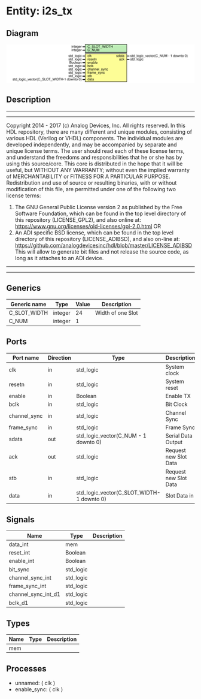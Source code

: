 # Entity: i2s_tx

## Diagram

![Diagram](i2s_tx.svg "Diagram")
## Description

***************************************************************************
***************************************************************************
Copyright 2014 - 2017 (c) Analog Devices, Inc. All rights reserved.
In this HDL repository, there are many different and unique modules, consisting
of various HDL (Verilog or VHDL) components. The individual modules are
developed independently, and may be accompanied by separate and unique license
terms.
The user should read each of these license terms, and understand the
freedoms and responsibilities that he or she has by using this source/core.
This core is distributed in the hope that it will be useful, but WITHOUT ANY
WARRANTY; without even the implied warranty of MERCHANTABILITY or FITNESS FOR
A PARTICULAR PURPOSE.
Redistribution and use of source or resulting binaries, with or without modification
of this file, are permitted under one of the following two license terms:
  1. The GNU General Public License version 2 as published by the
     Free Software Foundation, which can be found in the top level directory
     of this repository (LICENSE_GPL2), and also online at:
     <https://www.gnu.org/licenses/old-licenses/gpl-2.0.html>
OR
  2. An ADI specific BSD license, which can be found in the top level directory
     of this repository (LICENSE_ADIBSD), and also on-line at:
     https://github.com/analogdevicesinc/hdl/blob/master/LICENSE_ADIBSD
     This will allow to generate bit files and not release the source code,
     as long as it attaches to an ADI device.
***************************************************************************
***************************************************************************
## Generics

| Generic name | Type    | Value | Description       |
| ------------ | ------- | ----- | ----------------- |
| C_SLOT_WIDTH | integer | 24    | Width of one Slot |
| C_NUM        | integer | 1     |                   |
## Ports

| Port name    | Direction | Type                                      | Description           |
| ------------ | --------- | ----------------------------------------- | --------------------- |
| clk          | in        | std_logic                                 | System clock          |
| resetn       | in        | std_logic                                 | System reset          |
| enable       | in        | Boolean                                   | Enable TX             |
| bclk         | in        | std_logic                                 | Bit Clock             |
| channel_sync | in        | std_logic                                 | Channel Sync          |
| frame_sync   | in        | std_logic                                 | Frame Sync            |
| sdata        | out       | std_logic_vector(C_NUM - 1 downto 0)      | Serial Data Output    |
| ack          | out       | std_logic                                 | Request new Slot Data |
| stb          | in        | std_logic                                 | Request new Slot Data |
| data         | in        | std_logic_vector(C_SLOT_WIDTH-1 downto 0) | Slot Data in          |
## Signals

| Name                | Type      | Description |
| ------------------- | --------- | ----------- |
| data_int            | mem       |             |
| reset_int           | Boolean   |             |
| enable_int          | Boolean   |             |
| bit_sync            | std_logic |             |
| channel_sync_int    | std_logic |             |
| frame_sync_int      | std_logic |             |
| channel_sync_int_d1 | std_logic |             |
| bclk_d1             | std_logic |             |
## Types

| Name | Type | Description |
| ---- | ---- | ----------- |
| mem  |      |             |
## Processes
- unnamed: ( clk )
- enable_sync: ( clk )
